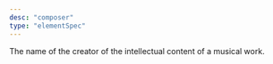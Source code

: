 ```yaml
---
desc: "composer"
type: "elementSpec"
---
```


The name of the creator of the intellectual content of a musical work.